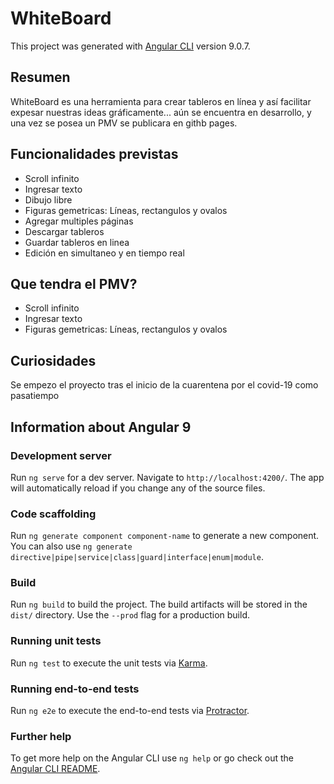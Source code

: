 # WhiteBoard

This project was generated with [Angular CLI](https://github.com/angular/angular-cli) version 9.0.7.

## Resumen

WhiteBoard es una herramienta para crear tableros en línea y así facilitar expesar nuestras ideas gráficamente... aún se encuentra en desarrollo, y una vez se posea un PMV se publicara en githb pages.

## Funcionalidades previstas

- Scroll infinito
- Ingresar texto
- Dibujo libre
- Figuras gemetricas: Líneas, rectangulos y ovalos
- Agregar multiples páginas
- Descargar tableros
- Guardar tableros en linea
- Edición en simultaneo y en tiempo real

## Que tendra el PMV?

- Scroll infinito
- Ingresar texto
- Figuras gemetricas: Líneas, rectangulos y ovalos

## Curiosidades

Se empezo el proyecto tras el inicio de la cuarentena por el covid-19 como pasatiempo

## Information about Angular 9

### Development server

Run `ng serve` for a dev server. Navigate to `http://localhost:4200/`. The app will automatically reload if you change any of the source files.

### Code scaffolding

Run `ng generate component component-name` to generate a new component. You can also use `ng generate directive|pipe|service|class|guard|interface|enum|module`.

### Build

Run `ng build` to build the project. The build artifacts will be stored in the `dist/` directory. Use the `--prod` flag for a production build.

### Running unit tests

Run `ng test` to execute the unit tests via [Karma](https://karma-runner.github.io).

### Running end-to-end tests

Run `ng e2e` to execute the end-to-end tests via [Protractor](http://www.protractortest.org/).

### Further help

To get more help on the Angular CLI use `ng help` or go check out the [Angular CLI README](https://github.com/angular/angular-cli/blob/master/README.md).
